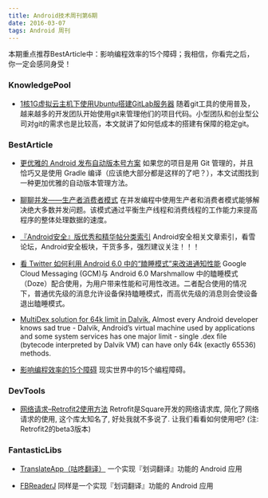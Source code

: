 ```yaml
---
title: Android技术周刊第6期
date: 2016-03-07
tags: Android 周刊
---
```

本期重点推荐BestArticle中：影响编程效率的15个障碍；我相信，你看完之后，你一定会感同身受！


### KnowledgePool

* [1核1G虚拟云主机下使用Ubuntu搭建GitLab服务器](http://blog.sina.com.cn/s/blog_783ede030102xqa1.html) 随着git工具的使用普及，越来越多的开发团队开始使用git来管理他们的项目代码。小型团队和创业型公司对git的需求也是比较高，本文就讲了如何低成本的搭建有保障的稳定git。

### BestArticle
* [更优雅的 Android 发布自动版本号方案](http://www.race604.com/android-auto-version/?hmsr=toutiao.io&utm_medium=toutiao.io&utm_source=toutiao.io) 如果您的项目是用 Git 管理的，并且恰巧又是使用 Gradle 编译（应该绝大部分都是这样的了吧？），本文试图找到一种更加优雅的自动版本管理方法。

* [聊聊并发——生产者消费者模式](http://www.infoq.com/cn/articles/producers-and-consumers-mode/) 在并发编程中使用生产者和消费者模式能够解决绝大多数并发问题。该模式通过平衡生产线程和消费线程的工作能力来提高程序的整体处理数据的速度。

* [『Android安全』版优秀和精华帖分类索引](http://www.kanxue.com/bbs/showthread.php?t=179524&highlight=Android+%E5%8A%A0%E5%9B%BA+%E5%9B%BA&plg_auth=1&plg_nld=1&plg_dev=1&plg_uin=1&plg_usr=1&plg_vkey=1&plg_nld=1&from=timeline&isappinstalled=0) Android安全相关文章索引，看雪论坛，Android安全板块，干货多多，强烈建议关注！！！

* [看 Twitter 如何利用 Android 6.0 中的“瞌睡模式”来改进通知性能](http://www.chinagdg.com/thread-32016-1-1.html#rd?sukey=a76cdd086edb4fce23a29a190aa2dac11f7d878e7b6bb665d967f4aed53b8a7f9e8fcc84d0de1e9542eb900ed5688b23) Google Cloud Messaging (GCM)与 Android 6.0 Marshmallow 中的瞌睡模式（Doze）配合使用，为用户带来性能和可用性改进。二者配合使用的情况下，普通优先级的消息允许设备保持瞌睡模式，而高优先级的消息则会使设备退出瞌睡模式。

* [MultiDex solution for 64k limit in Dalvik.](http://frogermcs.github.io/MultiDex-solution-for-64k-limit-in-Dalvik/) Almost every Android developer knows sad true - Dalvik, Android’s virtual machine used by applications and some system services has one major limit - single .dex file (bytecode interpreted by Dalvik VM) can have only 64k (exactly 65536) methods.

* [影响编程效率的15个障碍](http://www.codeceo.com/article/15-barriers-to-better-code.html) 现实世界中的15个编程障碍。


### DevTools
* [网络请求–Retrofit2使用方法](https://mp.weixin.qq.com/s?__biz=MzA4NDM2MjAwNw==&mid=401697701&idx=1&sn=448b8606b016bfd2fa6a12bb963548b2&scene=1&srcid=0309YbdqCFlu7YgefevjB35z&key=710a5d99946419d90af29c75988e07a9474f3955d4668c6cc1f36b4603c090bb57bf4fe8a7cfefaf2711988524e98545&ascene=0&uin=MjI1NTE5NDA2Mw%3D%3D) Retrofit是Square开发的网络请求库, 简化了网络请求的使用, 这个库太知名了, 好处我就不多说了. 让我们看看如何使用吧? (注: Retrofit2的beta3版本)

### FantasticLibs

* [TranslateApp（咕咚翻译）](https://github.com/maoruibin/TranslateApp) 一个实现『划词翻译』功能的 Android 应用 

* [FBReaderJ](https://github.com/geometer/FBReaderJ) 同样是一个实现『划词翻译』功能的 Android 应用
